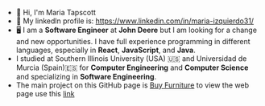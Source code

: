 - 👋 Hi, I'm Maria Tapscott
- 📨 My linkedln profile is: https://www.linkedin.com/in/maria-izquierdo31/ 
- 🖥 I am a **Software Engineer** at **John Deere** but I am looking for a change and new opportunities. I have full experience programming in different languages, especially in **React**, **JavaScript**, and **Java**.
- I studied at Southern Illinois University (USA) 🇺🇸 and Universidad de Murcia (Spain)🇪🇸 for **Computer Engineering** and **Computer Science** and specializing in **Software Engineering**.
- The main project on this GitHub page is  [Buy Furniture](https://github.com/mariaejejej/buy-furniture) to view the web page use this [link](buy-furniture-nine.vercel.app/ )
